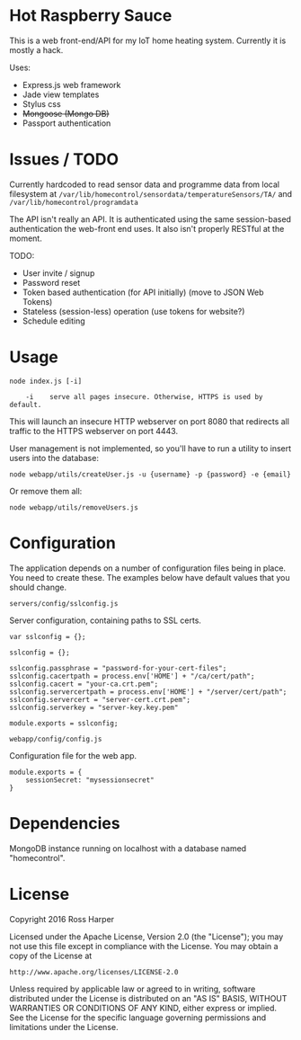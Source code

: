 # Hot Raspberry Sauce

This is a web front-end/API for my IoT home heating system. Currently it is mostly a hack.

Uses:
- Express.js web framework
- Jade view templates
- Stylus css
- ~~Mongoose (Mongo DB)~~
- Passport authentication

# Issues / TODO

Currently hardcoded to read sensor data and programme data from local filesystem at `/var/lib/homecontrol/sensordata/temperatureSensors/TA/` and `/var/lib/homecontrol/programdata`

The API isn't really an API. It is authenticated using the same session-based authentication the web-front end uses. It also isn't properly RESTful at the moment.

TODO:
- User invite / signup
- Password reset
- Token based authentication (for API initially) (move to JSON Web Tokens)
- Stateless (session-less) operation (use tokens for website?)
- Schedule editing

# Usage

    node index.js [-i]

        -i    serve all pages insecure. Otherwise, HTTPS is used by default.

This will launch an insecure HTTP webserver on port 8080 that redirects all traffic to the HTTPS webserver on port 4443.

User management is not implemented, so you'll have to run a utility to insert users into the database:

    node webapp/utils/createUser.js -u {username} -p {password} -e {email}

Or remove them all:

    node webapp/utils/removeUsers.js

# Configuration

The application depends on a number of configuration files being in place. You need to create these. The examples below have default values that you should change.

`servers/config/sslconfig.js`

Server configuration, containing paths to SSL certs.

```
var sslconfig = {};

sslconfig = {};

sslconfig.passphrase = "password-for-your-cert-files";
sslconfig.cacertpath = process.env['HOME'] + "/ca/cert/path";
sslconfig.cacert = "your-ca.crt.pem";
sslconfig.servercertpath = process.env['HOME'] + "/server/cert/path";
sslconfig.servercert = "server-cert.crt.pem";
sslconfig.serverkey = "server-key.key.pem"

module.exports = sslconfig;
```

`webapp/config/config.js`

Configuration file for the web app.

```
module.exports = {
    sessionSecret: "mysessionsecret"
}
```

# Dependencies

MongoDB instance running on localhost with a database named "homecontrol".

# License

Copyright 2016 Ross Harper

Licensed under the Apache License, Version 2.0 (the "License");
you may not use this file except in compliance with the License.
You may obtain a copy of the License at

    http://www.apache.org/licenses/LICENSE-2.0

Unless required by applicable law or agreed to in writing, software
distributed under the License is distributed on an "AS IS" BASIS,
WITHOUT WARRANTIES OR CONDITIONS OF ANY KIND, either express or implied.
See the License for the specific language governing permissions and
limitations under the License.
